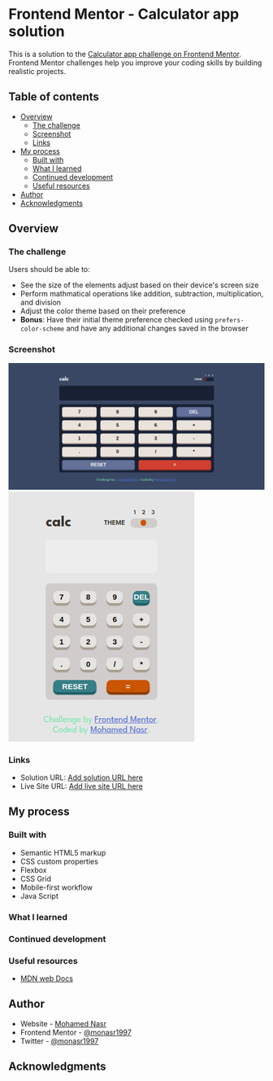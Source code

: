 # Frontend Mentor - Calculator app solution

This is a solution to the [Calculator app challenge on Frontend Mentor](https://www.frontendmentor.io/challenges/calculator-app-9lteq5N29). Frontend Mentor challenges help you improve your coding skills by building realistic projects. 

## Table of contents

- [Overview](#overview)
  - [The challenge](#the-challenge)
  - [Screenshot](#screenshot)
  - [Links](#links)
- [My process](#my-process)
  - [Built with](#built-with)
  - [What I learned](#what-i-learned)
  - [Continued development](#continued-development)
  - [Useful resources](#useful-resources)
- [Author](#author)
- [Acknowledgments](#acknowledgments)

## Overview

### The challenge

Users should be able to:

- See the size of the elements adjust based on their device's screen size
- Perform mathmatical operations like addition, subtraction, multiplication, and division
- Adjust the color theme based on their preference
- **Bonus**: Have their initial theme preference checked using `prefers-color-scheme` and have any additional changes saved in the browser

### Screenshot

![Screenshot for desktop design](./screenshot-img/screenshot-desktop-design.png)
![Screenshot for desktop design](./screenshot-img/screenshot-mobile-design.png)


### Links

- Solution URL: [Add solution URL here](https://your-solution-url.com)
- Live Site URL: [Add live site URL here](https://your-live-site-url.com)

## My process

### Built with

- Semantic HTML5 markup
- CSS custom properties
- Flexbox
- CSS Grid
- Mobile-first workflow
- Java Script

### What I learned

### Continued development

### Useful resources

- [MDN web Docs](https://developer.mozilla.org/en-US/)

## Author

- Website - [Mohamed Nasr](https://linkedin.com/in/monasr1997)
- Frontend Mentor - [@monasr1997](https://www.frontendmentor.io/profile/monasr1997)
- Twitter - [@monasr1997](https://www.twitter.com/monasr1997)

## Acknowledgments


